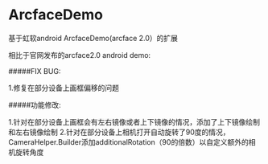 # ArcfaceDemo
基于虹软android ArcfaceDemo(arcface 2.0）的扩展

相比于官网发布的arcface2.0 android demo:

#####FIX BUG:

1.修复在部分设备上画框偏移的问题

#####功能修改:

1.针对在部分设备上画框会有左右镜像或者上下镜像的情况，添加了上下镜像绘制和左右镜像绘制
2.针对在部分设备上相机打开自动旋转了90度的情况，CameraHelper.Builder添加additionalRotation（90的倍数）以自定义额外的相机旋转角度
